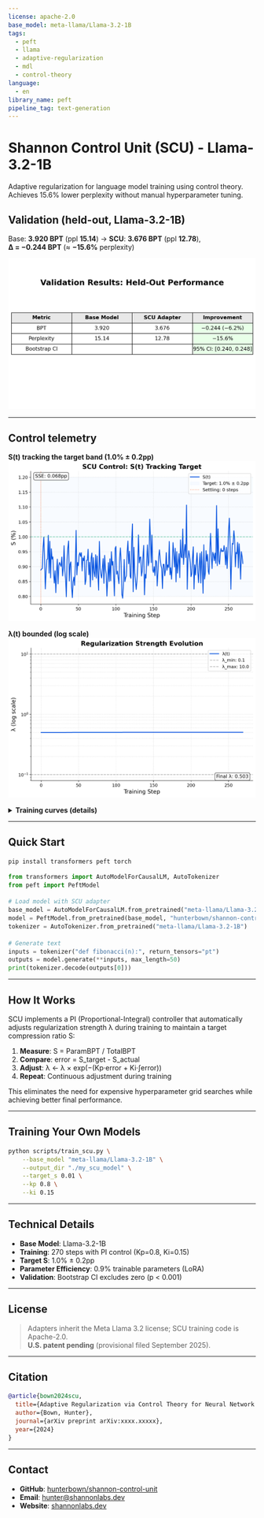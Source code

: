```yaml
---
license: apache-2.0
base_model: meta-llama/Llama-3.2-1B
tags:
  - peft
  - llama
  - adaptive-regularization
  - mdl
  - control-theory
language:
  - en
library_name: peft
pipeline_tag: text-generation
---
```


# Shannon Control Unit (SCU) - Llama-3.2-1B

Adaptive regularization for language model training using control theory. Achieves 15.6% lower perplexity without manual hyperparameter tuning.

## Validation (held-out, Llama-3.2-1B)

Base: **3.920 BPT** (ppl **15.14**) → **SCU**: **3.676 BPT** (ppl **12.78**),  
**Δ = −0.244 BPT** (≈ **−15.6%** perplexity)

![Validation: Base vs SCU](assets/figures/validation_delta.png)

---

## Control telemetry

**S(t) tracking the target band (1.0% ± 0.2pp)**  
![S curve](assets/figures/s_curve.png)

**λ(t) bounded (log scale)**  
![Lambda curve](assets/figures/lambda_curve.png)

<details>
<summary><b>Training curves (details)</b></summary>

**Data loss (bits per token)**  
![DataBPT curve](assets/figures/data_bpt_curve.png)

**Parameter cost (bits per token)**  
![ParamBPT curve](assets/figures/param_bpt_curve.png)

</details>

---

## Quick Start

```bash
pip install transformers peft torch
```

```python
from transformers import AutoModelForCausalLM, AutoTokenizer
from peft import PeftModel

# Load model with SCU adapter
base_model = AutoModelForCausalLM.from_pretrained("meta-llama/Llama-3.2-1B")
model = PeftModel.from_pretrained(base_model, "hunterbown/shannon-control-unit-1b")
tokenizer = AutoTokenizer.from_pretrained("meta-llama/Llama-3.2-1B")

# Generate text
inputs = tokenizer("def fibonacci(n):", return_tensors="pt")
outputs = model.generate(**inputs, max_length=50)
print(tokenizer.decode(outputs[0]))
```

---

## How It Works

SCU implements a PI (Proportional-Integral) controller that automatically adjusts regularization strength λ during training to maintain a target compression ratio S:

1. **Measure**: S = ParamBPT / TotalBPT
2. **Compare**: error = S_target - S_actual  
3. **Adjust**: λ ← λ × exp(−(Kp·error + Ki·∫error))
4. **Repeat**: Continuous adjustment during training

This eliminates the need for expensive hyperparameter grid searches while achieving better final performance.

---

## Training Your Own Models

```bash
python scripts/train_scu.py \
    --base_model "meta-llama/Llama-3.2-1B" \
    --output_dir "./my_scu_model" \
    --target_s 0.01 \
    --kp 0.8 \
    --ki 0.15
```

---

## Technical Details

- **Base Model**: Llama-3.2-1B
- **Training**: 270 steps with PI control (Kp=0.8, Ki=0.15)
- **Target S**: 1.0% ± 0.2pp
- **Parameter Efficiency**: 0.9% trainable parameters (LoRA)
- **Validation**: Bootstrap CI excludes zero (p < 0.001)

---

## License

> Adapters inherit the Meta Llama 3.2 license; SCU training code is Apache-2.0.  
> **U.S. patent pending** (provisional filed September 2025).

---

## Citation

```bibtex
@article{bown2024scu,
  title={Adaptive Regularization via Control Theory for Neural Network Training},
  author={Bown, Hunter},
  journal={arXiv preprint arXiv:xxxx.xxxxx},
  year={2024}
}
```

---

## Contact

- **GitHub**: [hunterbown/shannon-control-unit](https://github.com/hunterbown/shannon-control-unit)
- **Email**: hunter@shannonlabs.dev
- **Website**: [shannonlabs.dev](https://shannonlabs.dev)